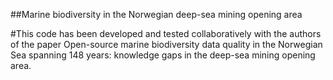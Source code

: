 ##Marine biodiversity in the Norwegian deep-sea mining opening area

#This code has been developed and tested collaboratively with the authors of the paper Open-source marine biodiversity data quality in the Norwegian Sea spanning 148 years: knowledge gaps in the deep-sea mining opening area.
